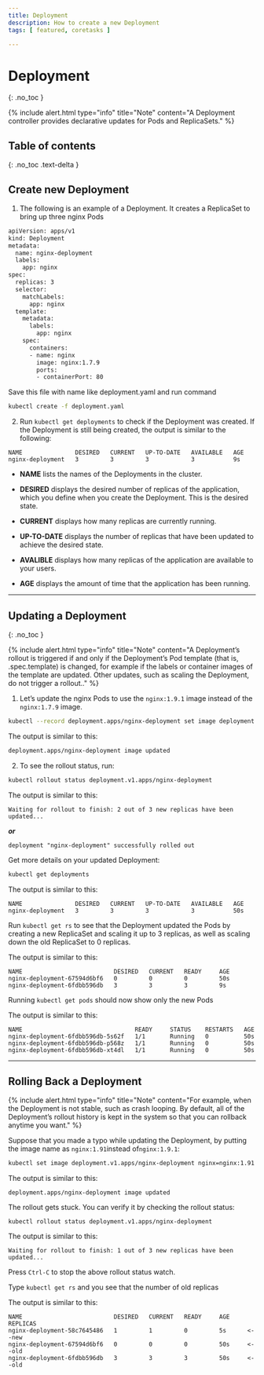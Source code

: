 ```yaml
---
title: Deployment
description: How to create a new Deployment
tags: [ featured, coretasks ]

---
```

# Deployment
{: .no_toc }

{% include alert.html type="info" title="Note" content="A Deployment controller provides declarative updates for Pods and ReplicaSets." %}

## Table of contents
{: .no_toc .text-delta }

## Create new Deployment

1) The following is an example of a Deployment. It creates a ReplicaSet to bring up three nginx Pods
```sh
apiVersion: apps/v1
kind: Deployment
metadata:
  name: nginx-deployment
  labels:
    app: nginx
spec:
  replicas: 3
  selector:
    matchLabels:
      app: nginx
  template:
    metadata:
      labels:
        app: nginx
    spec:
      containers:
      - name: nginx
        image: nginx:1.7.9
        ports:
        - containerPort: 80
```
Save this file with name like deployment.yaml and run command
```sh 
kubectl create -f deployment.yaml
```
2) Run ```kubectl get deployments```
to check if the Deployment was created. If the Deployment is still being created, the output is similar to the following:
```console
NAME               DESIRED   CURRENT   UP-TO-DATE   AVAILABLE   AGE
nginx-deployment   3         3         3            3           9s
```

* **NAME** lists the names of the Deployments in the cluster.

* **DESIRED** displays the desired number of replicas of the application, which you define when you create the Deployment. This is the desired state.

* **CURRENT** displays how many replicas are currently running.

* **UP-TO-DATE** displays the number of replicas that have been updated to achieve the desired state.

* **AVALIBLE** displays how many replicas of the application are available to your users.

* **AGE** displays the amount of time that the application has been running.

---
## Updating a Deployment
{: .no_toc }

{% include alert.html type="info" title="Note" content="A Deployment’s rollout is triggered if and only if the Deployment’s Pod template (that is, .spec.template) is changed, for example if the labels or container images of the template are updated. Other updates, such as scaling the Deployment, do not trigger a rollout.." %}


1) Let’s update the nginx Pods to use the ```nginx:1.9.1``` image instead of the ```nginx:1.7.9``` image.
```sh 
kubectl --record deployment.apps/nginx-deployment set image deployment.v1.apps/nginx-deployment nginx=nginx:1.9.1
```
The output is similar to this:
```sh
deployment.apps/nginx-deployment image updated
```

2) To see the rollout status, run:
```sh
kubectl rollout status deployment.v1.apps/nginx-deployment
```

The output is similar to this:
  ```console
Waiting for rollout to finish: 2 out of 3 new replicas have been updated...
```
***or***
```console
deployment "nginx-deployment" successfully rolled out
```

Get more details on your updated Deployment:
```sh
kubectl get deployments
```

The output is similar to this:
```console
NAME               DESIRED   CURRENT   UP-TO-DATE   AVAILABLE   AGE
nginx-deployment   3         3         3            3           50s
```

Run ```kubectl get rs```
to see that the Deployment updated the Pods by creating a new ReplicaSet and scaling it up to 3 replicas, as well as scaling down the old ReplicaSet to 0 replicas.


The output is similar to this:
```console
NAME                          DESIRED   CURRENT   READY     AGE
nginx-deployment-67594d6bf6   0         0         0         50s
nginx-deployment-6fdbb596db   3         3         3         9s
```

Running ```kubectl get pods```
should now show only the new Pods

The output is similar to this:
```console
NAME                                READY     STATUS    RESTARTS   AGE
nginx-deployment-6fdbb596db-5s62f   1/1       Running   0          50s
nginx-deployment-6fdbb596db-p568z   1/1       Running   0          50s
nginx-deployment-6fdbb596db-xt4dl   1/1       Running   0          50s
```

---
## Rolling Back a Deployment

{% include alert.html type="info" title="Note" content="For example, when the Deployment is not stable, such as crash looping. By default, all of the Deployment’s rollout history is kept in the system so that you can rollback anytime you want." %}

Suppose that you made a typo while updating the Deployment, by putting the image name as ```nginx:1.91```instead of```nginx:1.9.1```:

```sh
kubectl set image deployment.v1.apps/nginx-deployment nginx=nginx:1.91 --record=true
```
The output is similar to this:

```console
deployment.apps/nginx-deployment image updated
```
The rollout gets stuck. You can verify it by checking the rollout status:

```console
kubectl rollout status deployment.v1.apps/nginx-deployment
```
The output is similar to this:

```console
Waiting for rollout to finish: 1 out of 3 new replicas have been updated...
```
Press ```Ctrl-C``` to stop the above rollout status watch.

Type ```kubectl get rs``` and you see that the number of old replicas

The output is similar to this:

```console
NAME                          DESIRED   CURRENT   READY     AGE     REPLICAS
nginx-deployment-58c7645486   1         1         0         5s      <--new
nginx-deployment-67594d6bf6   0         0         0         50s     <--old
nginx-deployment-6fdbb596db   3         3         3         50s     <--old
```
